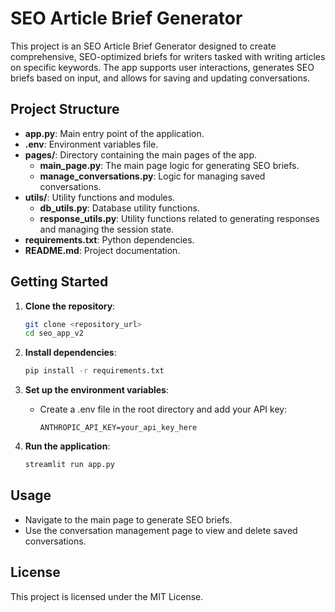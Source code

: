 # SEO Article Brief Generator

This project is an SEO Article Brief Generator designed to create comprehensive, SEO-optimized briefs for writers tasked with writing articles on specific keywords. The app supports user interactions, generates SEO briefs based on input, and allows for saving and updating conversations.

## Project Structure

- **app.py**: Main entry point of the application.
- **.env**: Environment variables file.
- **pages/**: Directory containing the main pages of the app.
  - **main_page.py**: The main page logic for generating SEO briefs.
  - **manage_conversations.py**: Logic for managing saved conversations.
- **utils/**: Utility functions and modules.
  - **db_utils.py**: Database utility functions.
  - **response_utils.py**: Utility functions related to generating responses and managing the session state.
- **requirements.txt**: Python dependencies.
- **README.md**: Project documentation.

## Getting Started

1. **Clone the repository**:
   ```sh
   git clone <repository_url>
   cd seo_app_v2
   ```

2. **Install dependencies**:
   ```sh
   pip install -r requirements.txt
   ```

3. **Set up the environment variables**:
   - Create a .env file in the root directory and add your API key:
     ```
     ANTHROPIC_API_KEY=your_api_key_here
     ```

4. **Run the application**:
   ```sh
   streamlit run app.py
   ```

## Usage

- Navigate to the main page to generate SEO briefs.
- Use the conversation management page to view and delete saved conversations.

## License

This project is licensed under the MIT License.
